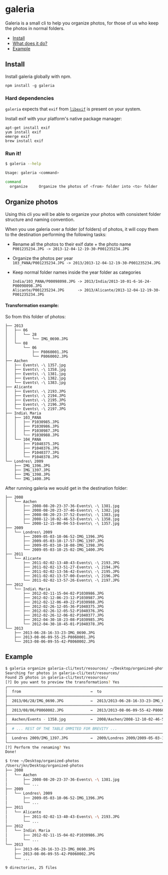 
galeria
=======

Galeria is a small cli to help you organize photos, for those of us who keep
the photos in normal folders.

* [Install](#install)
* [What does it do?](#organize-photos)
* [Example](#example)

Install
-------

Install galeria globally with npm.

```
npm install -g galeria
```

### Hard dependencies

`galeria` expects that `exif` from [`libexif`](http://libexif.sourceforge.net/)
is present on your system.

Install exif with your platform's native package manager:
```
apt-get install exif
yum install exif
emerge exif
brew install exif
```

### Run it!

```bash
$ galeria --help

Usage: galeria <command>

command
  organize     Organize the photos of <from> folder into <to> folder
```


Organize photos
---------------

Using this cli you will be able to organize your photos with consistent folder
structure and naming convention.

When you use galeria over a folder (of folders) of photos, it will copy them to
the destination performing the following tasks:

* Rename all the photos to their exif date + the photo name  
  `P001235234.JPG -> 2013-12-04-12-19-30-P001235234.JPG`

* Organize the photos per year  
  `103_PANA/P001235234.JPG -> 2013/2013-12-04-12-19-30-P001235234.JPG`

* Keep normal folder names inside the year folder as categories  
  ```
  India/103_PANA/P00098098.JPG -> 2013/India/2013-10-01-6-16-24-P00098098.JPG
  Alicante/P001235234.JPG      -> 2013/Alicante/2013-12-04-12-19-30-P001235234.JPG
  ```

#### Transformation example:

So from this folder of photos:
```
├── 2013
│   ├── 06
│   │   └── 28
│   │       └── IMG_0690.JPG
│   └── 08
│       └── 06
│           ├── P8060001.JPG
│           └── P8060002.JPG
├── Aachen
│   ├── Events\ -\ 1357.jpg
│   ├── Events\ -\ 1358.jpg
│   ├── Events\ -\ 1381.jpg
│   ├── Events\ -\ 1382.jpg
│   └── Events\ -\ 1383.jpg
├── Alicante
│   ├── Events\ -\ 2193.JPG
│   ├── Events\ -\ 2194.JPG
│   ├── Events\ -\ 2195.JPG
│   ├── Events\ -\ 2196.JPG
│   └── Events\ -\ 2197.JPG
├── India\ Maria
│   ├── 103_PANA
│   │   ├── P1030985.JPG
│   │   ├── P1030986.JPG
│   │   ├── P1030987.JPG
│   │   └── P1030988.JPG
│   └── 104_PANA
│       ├── P1040375.JPG
│       ├── P1040376.JPG
│       ├── P1040377.JPG
│       └── P1040378.JPG
└── Londres\ 2009
    ├── IMG_1396.JPG
    ├── IMG_1397.JPG
    ├── IMG_1398.JPG
    └── IMG_1400.JPG
```
After running galeria we would get in the destination folder:
```
├── 2008
│   └── Aachen
│       ├── 2008-08-20-23-37-36-Events\ -\ 1381.jpg
│       ├── 2008-08-20-23-37-46-Events\ -\ 1382.jpg
│       ├── 2008-08-20-23-37-52-Events\ -\ 1383.jpg
│       ├── 2008-12-10-02-46-53-Events\ -\ 1358.jpg
│       └── 2008-12-15-00-04-53-Events\ -\ 1357.jpg
├── 2009
│   └── Londres\ 2009
│       ├── 2009-05-03-10-06-52-IMG_1396.JPG
│       ├── 2009-05-03-10-17-57-IMG_1397.JPG
│       ├── 2009-05-03-10-18-08-IMG_1398.JPG
│       └── 2009-05-03-10-25-02-IMG_1400.JPG
├── 2011
│   └── Alicante
│       ├── 2011-02-02-13-40-43-Events\ -\ 2193.JPG
│       ├── 2011-02-02-13-51-27-Events\ -\ 2194.JPG
│       ├── 2011-02-02-13-56-42-Events\ -\ 2195.JPG
│       ├── 2011-02-02-13-57-00-Events\ -\ 2196.JPG
│       └── 2011-02-02-13-57-26-Events\ -\ 2197.JPG
├── 2012
│   └── India\ Maria
│       ├── 2012-02-11-15-04-02-P1030986.JPG
│       ├── 2012-02-12-06-23-12-P1030987.JPG
│       ├── 2012-02-12-06-49-22-P1030988.JPG
│       ├── 2012-02-26-12-05-36-P1040375.JPG
│       ├── 2012-02-26-12-05-52-P1040376.JPG
│       ├── 2012-02-26-12-06-02-P1040377.JPG
│       ├── 2012-04-30-18-23-08-P1030985.JPG
│       └── 2012-04-30-18-45-01-P1040378.JPG
└── 2013
    ├── 2013-06-28-16-33-23-IMG_0690.JPG
    ├── 2013-08-06-09-55-25-P8060001.JPG
    └── 2013-08-06-09-55-42-P8060002.JPG
```

Example
-------

```bash
$ galeria organize galeria-cli/test/resources/ ~/Desktop/organized-photos
Searching for photos in galeria-cli/test/resources/
Found 25 photos in galeria-cli/test/resources/
[?] Do you want to preview the transformations? Yes
┌─────────────────────────────────────────────────────────────────────────────────────────────┐
│  from                               →  to                                                   │
├─────────────────────────────────────────────────────────────────────────────────────────────┤
│  2013/06/28/IMG_0690.JPG            →  2013/2013-06-28-16-33-23-IMG_0690.JPG                │
├─────────────────────────────────────────────────────────────────────────────────────────────┤
│  2013/08/06/P8060002.JPG            →  2013/2013-08-06-09-55-42-P8060002.JPG                │
├─────────────────────────────────────────────────────────────────────────────────────────────┤
│  Aachen/Events - 1358.jpg           →  2008/Aachen/2008-12-10-02-46-53-Events - 1358.jpg    │
├─────────────────────────────────────────────────────────────────────────────────────────────┤
│  # ... REST OF THE TABLE OMMITED FOR BREVITY ...                                            │
├─────────────────────────────────────────────────────────────────────────────────────────────┤
│  Londres 2009/IMG_1397.JPG          →  2009/Londres 2009/2009-05-03-10-17-57-IMG_1397.JPG   │
└─────────────────────────────────────────────────────────────────────────────────────────────┘
[?] Perform the renaming? Yes
Done!

$ tree ~/Desktop/organized-photos
/Users/jkn/Desktop/organized-photos
├── 2008
│   └── Aachen
│       ├── 2008-08-20-23-37-36-Events\ -\ 1381.jpg
│       └── ...
├── 2009
│   └── Londres\ 2009
│       ├── 2009-05-03-10-06-52-IMG_1396.JPG
│       └── ...
├── 2011
│   └── Alicante
│       ├── 2011-02-02-13-40-43-Events\ -\ 2193.JPG
│       └── ...
├── 2012
│   └── India\ Maria
│       ├── 2012-02-11-15-04-02-P1030986.JPG
│       └── ...
└── 2013
    ├── 2013-06-28-16-33-23-IMG_0690.JPG
    ├── 2013-08-06-09-55-42-P8060002.JPG
    └── ...

9 directories, 25 files
```


